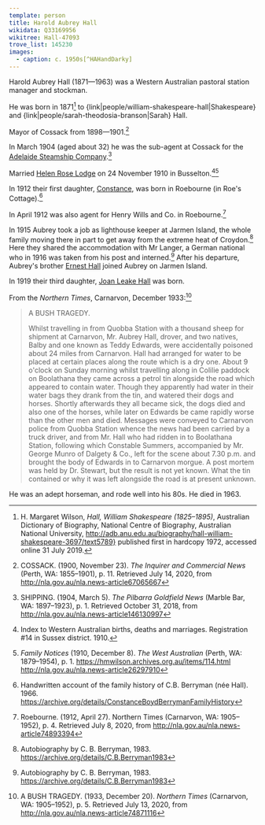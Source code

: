 ```yaml
---
template: person
title: Harold Aubrey Hall
wikidata: Q33169956
wikitree: Hall-47093
trove_list: 145230
images:
  - caption: c. 1950s[^HAHandDarky]
---
```


Harold Aubrey Hall (1871—1963) was a Western Australian pastoral station manager and stockman.

He was born in 1871[^ADBWSHall] to {link|people/william-shakespeare-hall|Shakespeare}
and {link|people/sarah-theodosia-branson|Sarah} Hall.

Mayor of Cossack from 1898—1901.[^CossackMayoralty]

In March 1904 (aged about 32) he was the sub-agent at Cossack for
the [Adelaide Steamship Company](https://en.wikipedia.org/wiki/Adelaide_Steamship_Company).[^1904AubreyAgent]

Married [Helen Rose Lodge](./helen-rose-lodge.html) on 24 November 1910 in Busselton.[^HAHmarriage][^HallLodgeWedding]

In 1912 their first daughter, [Constance](./constance-boyd-hall.html), was born in Roebourne (in Roe's Cottage).[^Connie1966]

In April 1912 was also agent for Henry Wills and Co. in Roebourne.[^NorthernTimes1912]

In 1915 Aubrey took a job as lighthouse keeper at Jarmen Island,
the whole family moving there in part to get away from the extreme heat of Croydon.[^Connie1983]
Here they shared the accommodation with Mr Langer,
a German national who in 1916 was taken from his post and interned.[^Connie1983]
After his departure, Aubrey's brother [Ernest Hall](./henry-ernest-hall.html) joined Aubrey on Jarmen Island.

In 1919 their third daughter, [Joan Leake Hall](./joan-leake-hall.html) was born.

From the *Northern Times*, Carnarvon, December 1933:[^NorthernTimes1933]

> A BUSH TRAGEDY.
>
> Whilst travelling in from Quobba Station with a thousand sheep for shipment at Carnarvon,
> Mr. Aubrey Hall, drover, and two natives, Balby and one known as Teddy Edwards,
> were accidentally poisoned about 24 miles from Carnarvon.
> Hall had arranged for water to be placed at certain places along the route which is a dry one.
> About 9 o'clock on Sunday morning whilst travelling along in Colilie paddock on Boolathana
> they came across a petrol tin alongside the road which appeared to contain water.
> Though they apparently had water in their water bags they drank from the tin, and watered their dogs and horses.
> Shortly afterwards they all became sick, the dogs died and also one of the horses,
> while later on Edwards be came rapidly worse than the other men and died.
> Messages were conveyed to Carnarvon police from Quobba Station whence the news had been carried by a truck driver,
> and from Mr. Hall who had ridden in to Boolathana Station, following which Constable Summers,
> accompanied by Mr. George Munro of Dalgety & Co., left for the scene about 7.30 p.m. and
> brought the body of Edwards in to Carnarvon morgue.
> A post mortem was held by Dr. Stewart, but the result is not yet known.
> What the tin contained or why it was left alongside the road is at present unknown.

He was an adept horseman, and rode well into his 80s. He died in 1963.

[^ADBWSHall]:
	H. Margaret Wilson, *Hall, William Shakespeare (1825–1895)*,
	Australian Dictionary of Biography, National Centre of Biography, Australian National University,
	http://adb.anu.edu.au/biography/hall-william-shakespeare-3697/text5789}
	published first in hardcopy 1972, accessed online 31 July 2019.

[^Connie1966]:
	Handwritten account of the family history of C.B. Berryman (née Hall). 1966.
	https://archive.org/details/ConstanceBoydBerrymanFamilyHistory

[^HAHmarriage]:
	Index to Western Australian births, deaths and marriages.
	Registration #14 in Sussex district. 1910.
	
[^HallLodgeWedding]:
	*Family Notices* (1910, December 8). *The West Australian* (Perth, WA: 1879–1954), p. 1.
	https://hmwilson.archives.org.au/items/114.html
	http://nla.gov.au/nla.news-article26297910

[^HAHandDarky]:
	Harold Aubrey Hall and 'Darky', c. 1950s.
	https://commons.wikimedia.org/wiki/File:Harold_Aubrey_Hall_riding.png

[^1904AubreyAgent]:
    SHIPPING. (1904, March 5). *The Pilbarra Goldfield News* (Marble Bar, WA: 1897–1923), p. 1.
    Retrieved October 31, 2018, from http://nla.gov.au/nla.news-article146130997

[^CossackMayoralty]:
	COSSACK. (1900, November 23). *The Inquirer and Commercial News* (Perth, WA: 1855–1901), p. 11.
	Retrieved July 14, 2020, from http://nla.gov.au/nla.news-article67065667

[^NorthernTimes1912]:
	Roebourne. (1912, April 27). Northern Times (Carnarvon, WA: 1905–1952), p. 4.
	Retrieved July 8, 2020, from http://nla.gov.au/nla.news-article74893394

[^NorthernTimes1933]:
	A BUSH TRAGEDY. (1933, December 20). *Northern Times* (Carnarvon, WA: 1905–1952), p. 5.
	Retrieved July 13, 2020, from http://nla.gov.au/nla.news-article74871116

[^Connie1983]: Autobiography by C. B. Berryman, 1983. https://archive.org/details/C.B.Berryman1983
